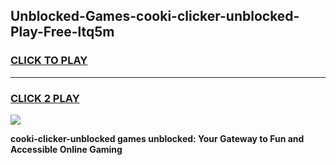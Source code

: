 
## Unblocked-Games-cooki-clicker-unblocked-Play-Free-ltq5m
<h3>
<a href="https://premium76.site?title=cooki-clicker-unblocked&ref=21A">CLICK TO PLAY</a></h3>
<hr>

<h3>
<a href="https://premium76.site?title=cooki-clicker-unblocked&ref=21A">CLICK 2 PLAY</a>
  
</h3>

<a href="https://premium76.site?title=cooki-clicker-unblocked&ref=21A"><img src="https://clearcache.store/games.png"></a>


**cooki-clicker-unblocked games unblocked: Your Gateway to Fun and Accessible Online Gaming**
